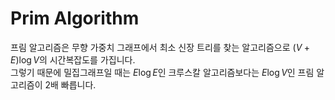 # Prim Algorithm

프림 알고리즘은 무향 가중치 그래프에서 최소 신장 트리를 찾는 알고리즘으로 $(V+E)\log V$의 시간복잡도를 가집니다.  
그렇기 때문에 밀집그래프일 때는 $E \log E$인 크루스칼 알고리즘보다는 $E \log V$인 프림 알고리즘이 2배 빠릅니다.

